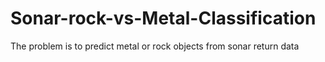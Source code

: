 # Sonar-rock-vs-Metal-Classification
The problem is to predict metal or rock objects from sonar return data
